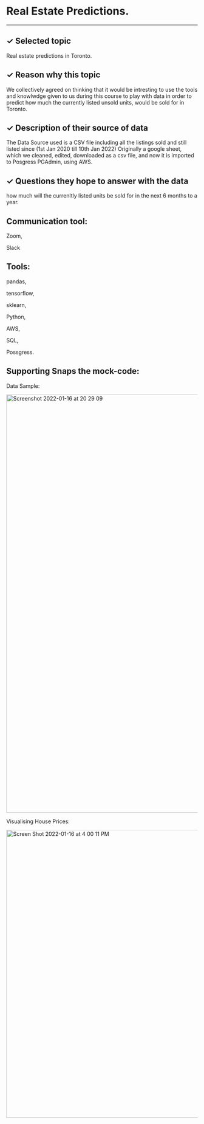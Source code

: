 # Real Estate Predictions.
-----

✓ Selected topic
---
Real estate predictions in Toronto.

✓ Reason why this topic
---
We collectively agreed on thinking that it would be intresting to use the tools and knowlwdge given to us during this course to play with data in order to predict how much the currently listed unsold units, would be sold for in Toronto. 

✓ Description of their source of data
---
The Data Source used is a CSV file including all the listings sold and still listed since (1st Jan 2020 till 10th Jan 2022)
Originally a google sheet, which we cleaned, edited, downloaded as a csv file, and now it is imported to Posgress PGAdmin, using AWS.

✓ Questions they hope to answer with the data
---
how much will the currenltly listed units be sold for in the next 6 months to a year.

Communication tool:
---
Zoom,

Slack

Tools:
---
pandas,

tensorflow, 

sklearn,

Python,

AWS,

SQL,

Possgress.


Supporting Snaps the mock-code:
---
Data Sample:

<img width="1101" alt="Screenshot 2022-01-16 at 20 29 09" src="https://user-images.githubusercontent.com/89428205/149687283-c1ce9a2e-9b22-46a3-83c5-16a98c7707dc.png">


Visualising House Prices:

<img width="758" alt="Screen Shot 2022-01-16 at 4 00 11 PM" src="https://user-images.githubusercontent.com/89428205/149681899-6b2e0ed6-f18f-4f65-a9d8-a6be4d4901e8.png">
